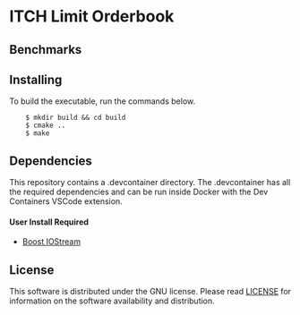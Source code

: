 
# ITCH Limit Orderbook

## Benchmarks

## Installing

To build the executable, run the commands below.

```
    $ mkdir build && cd build
    $ cmake ..
    $ make
```

## Dependencies

This repository contains a .devcontainer directory. The .devcontainer has all the required dependencies and can be run inside Docker with the Dev Containers VSCode extension.

#### User Install Required

- [Boost IOStream](https://github.com/google/googletest) 


## License

This software is distributed under the GNU license. Please read [LICENSE](https://github.com/andrew-drogalis/ITCH-Limit-Orderbook/blob/main/LICENSE) for information on the software availability and distribution.

